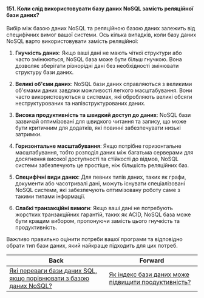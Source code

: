 #### 151. Коли слід використовувати базу даних NoSQL замість реляційної бази даних?

Вибір між базою даних NoSQL та реляційною базою даних залежить від специфічних вимог вашої системи. Ось кілька випадків, коли базу даних NoSQL варто використовувати замість реляційної:

1. **Гнучкість даних**: Якщо ваші дані не мають чіткої структури або часто змінюються, NoSQL база може бути більш гнучкою. Вона дозволяє зберігати різнорідні дані без необхідності змінювати структуру бази даних.

2. **Великі об'єми даних**: NoSQL бази даних справляються з великими об'ємами даних завдяки можливості легкого масштабування. Вони часто використовуються в системах, які обробляють великі обсяги неструктурованих та напівструктурованих даних.

3. **Висока продуктивність та швидкий доступ до даних**: NoSQL бази зазвичай оптимізовані для швидкого читання та запису, що може бути критичним для додатків, які повинні забезпечувати низькі затримки.

4. **Горизонтальне масштабування**: Якщо потрібне горизонтальне масштабування, тобто розподіл даних між багатьма серверами для досягнення високої доступності та стійкості до відмов, NoSQL системи забезпечують це простіше, ніж більшість реляційних баз.

5. **Специфічні види даних**: Для певних типів даних, таких як графи, документи або часотривалі дані, можуть існувати спеціалізовані NoSQL системи, які забезпечують оптимізовану роботу саме з такими типами інформації.

6. **Слабкі транзакційні вимоги**: Якщо ваші дані не потребують жорстких транзакційних гарантій, таких як ACID, NoSQL база може бути кращим вибором, пропонуючи замість цього гнучкість та продуктивність.

Важливо правильно оцінити потреби вашої програми та відповідно обрати тип бази даних, який найкраще підходить для цих потреб.

| Back | Forward |
|---|---|
| [Які переваги бази даних SQL, якщо порівнювати з базою даних NoSQL?](/ua/middle/database/what-are-the-advantages-of-sql-databases-compared-to-nosql-databases.md)  | [Як індекс бази даних може підвищити продуктивність?](/ua/middle/database/how-can-a-database-index-improve-performance.md) |